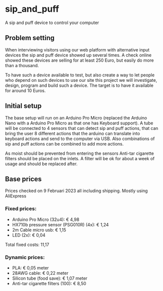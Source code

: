 # sip_and_puff
A sip and puff device to control your computer

## Problem setting 

When interviewing visitors using our web platform with alternative input devices the sip and puff device showed up several times. A check online showed these devices are selling for at least 250 Euro, but easily do more than a thousand.

To have such a device available to test, but also create a way to let people who depend on such devices to use our site this project we will investigate, design, program and build such a device. The target is to have it available for around 10 Euros.


## Initial setup

The base setup will run on an Arduino Pro Micro (replaced the Arduino Nano with a Arduino Pro Micro as that one has Keyboard support).
A tube will be connected to 4 sensors that can detect sip and puff actions, that can bring the user 8 different actions that the arduino can translate into keyboard actions and send to the computer via USB. Also combinations of sip and puff actions can be combined to add more actions.

As moist should be prevented from entering the sensors Anti-tar cigarette filters should be placed on the inlets. A filter will be ok for about a week of usage and should be replaced after.


## Base prices

Prices checked on 9 Februari 2023 all including shipping. Mostly using AliExpress

### Fixed prices:
- Arduino Pro Micro (32u4): € 4,98
- HX710b pressure sensor (PSG010R) (4x): € 1,24
- 2m Cable micro usb: € 1,15
- LED (2x): € 0,04

Total fixed costs: 11,17


### Dynamic prices:
- PLA: € 0,05 meter
- 28AWG cable: € 0,22 meter
- Silicon tube (food save): € 1,07 meter
- Anti-tar cigarette filters (100): € 8,50